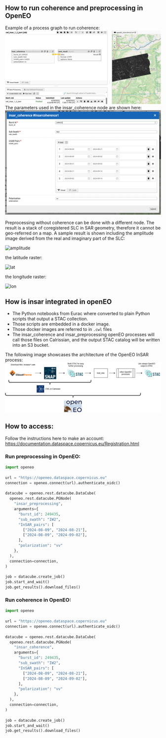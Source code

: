 ## How to run coherence and preprocessing in OpenEO

Example of a process graph to run coherence:
![image](./img/openeo_insar_coherence_in_editor.png)
The parameters used in the insar_coherence node are shown here:
![image](./img/openeo_insar_coherence_options.png)

Preprocessing without coherence can be done with a different node. The result is a stack of coregistered SLC in SAR geometry, therefore it cannot be geo-referred on a map. A sample result is shown including the amplitude image derived from the real and imaginary part of the SLC:

![amplitude](https://github.com/user-attachments/assets/e91e39c1-150a-400b-9f4a-1deec5f37016)

the latitude raster:

![lat](https://github.com/user-attachments/assets/d83434e5-3e8d-4263-a53e-8d3d0316c173)

the longitude raster:

![lon](https://github.com/user-attachments/assets/da40297a-f611-4f92-a713-87274fdbe075)


## How is insar integrated in openEO

- The Python notebooks from Eurac where converted to plain Python scripts that output a STAC collection.
- Those scripts are embedded in a docker image.
- Those docker images are referred to in `.cwl` files
- The insar_coherence and insar_preprocessing openEO processes will call those files on Calrissian, and the output STAC
  catalog will be written into an S3 bucket.

The following image showcases the architecture of the OpenEO InSAR process:
![image](./img/openeo_insar.drawio.png)

## How to access:

Follow the instructions here to make an account: https://documentation.dataspace.copernicus.eu/Registration.html

### Run preprocessing in OpenEO:

```python
import openeo

url = "https://openeo.dataspace.copernicus.eu"
connection = openeo.connect(url).authenticate_oidc()

datacube = openeo.rest.datacube.DataCube(
  openeo.rest.datacube.PGNode(
    "insar_preprocessing",
    arguments={
      "burst_id": 249435,
      "sub_swath": "IW2",
      "InSAR_pairs": [
        ["2024-08-09", "2024-08-21"],
        ["2024-08-09", "2024-09-02"],
      ],
      "polarization": "vv"
    },
  ),
  connection=connection,
)

job = datacube.create_job()
job.start_and_wait()
job.get_results().download_files()
```

### Run coherence in OpenEO:

```python
import openeo

url = "https://openeo.dataspace.copernicus.eu"
connection = openeo.connect(url).authenticate_oidc()

datacube = openeo.rest.datacube.DataCube(
  openeo.rest.datacube.PGNode(
    "insar_coherence",
    arguments={
      "burst_id": 249435,
      "sub_swath": "IW2",
      "InSAR_pairs": [
        ["2024-08-09", "2024-08-21"],
        ["2024-08-09", "2024-09-02"],
      ],
      "polarization": "vv"
    },
  ),
  connection=connection,
)

job = datacube.create_job()
job.start_and_wait()
job.get_results().download_files()
```
